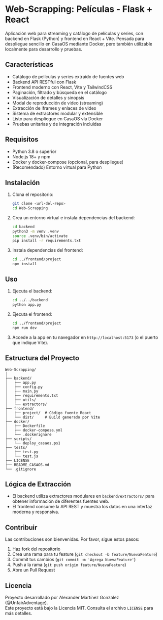 # Web-Scrapping: Películas - Flask + React

Aplicación web para streaming y catálogo de películas y series, con backend en Flask (Python) y frontend en React + Vite. Pensada para despliegue sencillo en CasaOS mediante Docker, pero también utilizable localmente para desarrollo y pruebas.

## Características

- Catálogo de películas y series extraído de fuentes web
- Backend API RESTful con Flask
- Frontend moderno con React, Vite y TailwindCSS
- Paginación, filtrado y búsqueda en el catálogo
- Visualización de detalles y sinopsis
- Modal de reproducción de video (streaming)
- Extracción de iframes y enlaces de video
- Sistema de extractores modular y extensible
- Listo para despliegue en CasaOS vía Docker
- Pruebas unitarias y de integración incluidas

## Requisitos

- Python 3.8 o superior
- Node.js 18+ y npm
- Docker y docker-compose (opcional, para despliegue)
- (Recomendado) Entorno virtual para Python

## Instalación

1. Clona el repositorio:
   ```bash
   git clone <url-del-repo>
   cd Web-Scrapping
   ```

2. Crea un entorno virtual e instala dependencias del backend:
   ```bash
   cd backend
   python3 -m venv .venv
   source .venv/bin/activate
   pip install -r requirements.txt
   ```

3. Instala dependencias del frontend:
   ```bash
   cd ../frontend/project
   npm install
   ```

## Uso

1. Ejecuta el backend:
   ```bash
   cd ../../backend
   python app.py
   ```

2. Ejecuta el frontend:
   ```bash
   cd ../frontend/project
   npm run dev
   ```

3. Accede a la app en tu navegador en `http://localhost:5173` (o el puerto que indique Vite).

## Estructura del Proyecto

```
Web-Scrapping/
│
├── backend/
│   ├── app.py
│   ├── config.py
│   ├── main.py
│   ├── requirements.txt
│   ├── utils/
│   └── extractors/
├── frontend/
│   ├── project/  # Código fuente React
│   └── dist/     # Build generado por Vite
├── docker/
│   ├── Dockerfile
│   ├── docker-compose.yml
│   └── .dockerignore
├── scripts/
│   └── deploy_casaos.ps1
├── tests/
│   ├── test.py
│   └── test.js
├── LICENSE
├── README_CASAOS.md
└── .gitignore
```

## Lógica de Extracción

- El backend utiliza extractores modulares en `backend/extractors/` para obtener información de diferentes fuentes web.
- El frontend consume la API REST y muestra los datos en una interfaz moderna y responsiva.

## Contribuir

Las contribuciones son bienvenidas. Por favor, sigue estos pasos:

1. Haz fork del repositorio
2. Crea una rama para tu feature (`git checkout -b feature/NuevaFeature`)
3. Commit tus cambios (`git commit -m 'Agrega NuevaFeature'`)
4. Push a la rama (`git push origin feature/NuevaFeature`)
5. Abre un Pull Request

## Licencia

Proyecto desarrollado por Alexander Martínez González (@UnfairAdventage).  
Este proyecto está bajo la Licencia MIT. Consulta el archivo `LICENSE` para más detalles. 